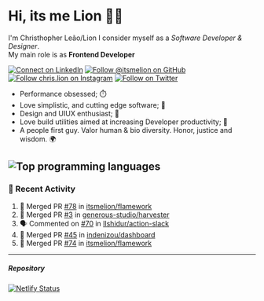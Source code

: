 # Hi, its me Lion 👋🦁

I'm Christhopher Leão/Lion
I consider myself as a _Software Developer & Designer_.<br/>My main role is as <b>Frontend Developer</b>
<br />

[![Connect on LinkedIn](https://img.shields.io/badge/--linkedin?label=LinkedIn&logo=LinkedIn&style=social)](https://www.linkedin.com/in/chrislion)
[![Follow @itsmelion on GitHub](https://img.shields.io/github/followers/itsmelion?label=follow%20%40itsmeLion&style=social)](https://github.com/itsmelion)
[![Follow chris.lion on Instagram](https://img.shields.io/badge/--instagram?label=@chris.lion&logo=Instagram&style=social)](https://instagram.com/chris.lion)
[![Follow on Twitter](https://img.shields.io/badge/--twitter?label=@ChrisLion_me&logo=Twitter&style=social)](https://twitter.com/chrislion_me)

- Performance obsessed; ⏱️
- Love simplistic, and cutting edge software; 📆
- Design and UIUX enthusiast; 🎨
- Love build utilities aimed at increasing Developer productivity; 🧰
- A people first guy. Valor human & bio diversity. Honor, justice and wisdom. 🌍

![Top programming languages](https://github-readme-stats.vercel.app/api/top-langs/?username=itsmelion&hide=php)
---
### 📰 Recent Activity

<!--START_SECTION:activity-->
1. 🎉 Merged PR [#78](https://github.com//itsmelion/flamework/pull/78) in [itsmelion/flamework](https://github.com//itsmelion/flamework)
2. 🎉 Merged PR [#3](https://github.com//generous-studio/harvester/pull/3) in [generous-studio/harvester](https://github.com//generous-studio/harvester)
3. 🗣 Commented on [#70](https://github.com//Ilshidur/action-slack/issues/70) in [Ilshidur/action-slack](https://github.com//Ilshidur/action-slack)
4. 🎉 Merged PR [#45](https://github.com//indenizou/dashboard/pull/45) in [indenizou/dashboard](https://github.com//indenizou/dashboard)
5. 🎉 Merged PR [#74](https://github.com//itsmelion/flamework/pull/74) in [itsmelion/flamework](https://github.com//itsmelion/flamework)
<!--END_SECTION:activity-->

___

##### Repository
[![Netlify Status](https://api.netlify.com/api/v1/badges/9e2e6136-1ab9-42fc-8d4e-188512d5d841/deploy-status)](https://app.netlify.com/sites/lion-portfolio/deploys)
